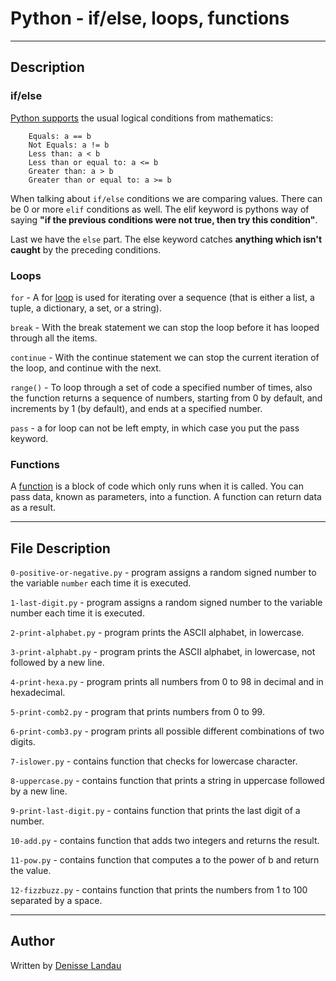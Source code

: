 # Python - if/else, loops, functions
---

## Description

### if/else

[Python supports](https://www.w3schools.com/python/python_conditions.asp) the usual logical conditions from mathematics:

		Equals: a == b
		Not Equals: a != b
		Less than: a < b
		Less than or equal to: a <= b
		Greater than: a > b
		Greater than or equal to: a >= b

When talking about ``if/else`` conditions we are comparing values. There can be 0 or more ``elif`` conditions as well.  The elif keyword is pythons way of saying **"if the previous conditions were not true, then try this condition"**.

Last we have the ``else`` part. The else keyword catches **anything which isn't caught** by the preceding conditions.

### Loops

``for`` - A for [loop](https://www.w3schools.com/python/python_for_loops.asp) is used for iterating over a sequence (that is either a list, a tuple, a dictionary, a set, or a string).

``break`` - With the break statement we can stop the loop before it has looped through all the items.

``continue`` - With the continue statement we can stop the current iteration of the loop, and continue with the next.

``range()`` - To loop through a set of code a specified number of times, also the function returns a sequence of numbers, starting from 0 by default, and increments by 1 (by default), and ends at a specified number.

``pass`` - a for loop can not be left empty, in which case you put the pass keyword.

### Functions

A [function](https://www.w3schools.com/python/python_functions.asp) is a block of code which only runs when it is called. You can pass data, known as parameters, into a function. A function can return data as a result.

---

## File Description

``0-positive-or-negative.py`` - program assigns a random signed number to the variable ``number`` each time it is executed.

``1-last-digit.py`` - program assigns a random signed number to the variable number each time it is executed.

``2-print-alphabet.py`` - program prints the ASCII alphabet, in lowercase.

``3-print-alphabt.py`` - program prints the ASCII alphabet, in lowercase, not followed by a new line.

``4-print-hexa.py`` - program prints all numbers from 0 to 98 in decimal and in hexadecimal.

``5-print-comb2.py`` - program that prints numbers from 0 to 99.

``6-print-comb3.py`` - program prints all possible different combinations of two digits.

``7-islower.py`` - contains function that checks for lowercase character.

``8-uppercase.py`` - contains function that prints a string in uppercase followed by a new line.

``9-print-last-digit.py`` - contains function that prints the last digit of a number.

``10-add.py`` - contains function that adds two integers and returns the result.

``11-pow.py`` - contains function that computes a to the power of b and return the value.

``12-fizzbuzz.py`` - contains function that prints the numbers from 1 to 100 separated by a space.

---

## Author

Written by [Denisse Landau](https://www.linkedin.com/in/denisselandau/ "Denisse Landau")
